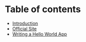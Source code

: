 # Table of contents

* [Introduction](README.md)
* [Official Site](https://hedronium.github.io/ondesked)
* [Writing a Hello World App](writing-a-hello-world-app.md)
